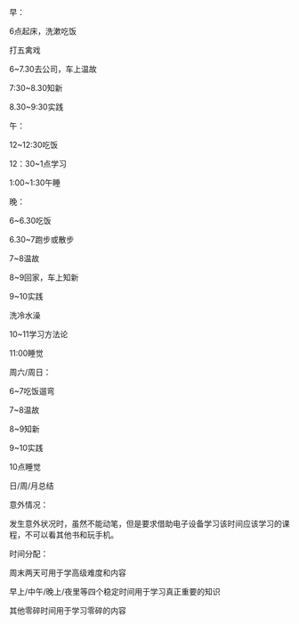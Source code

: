 早：

6点起床，洗漱吃饭

打五禽戏

6~7.30去公司，车上温故

7:30~8.30知新

8.30~9:30实践

 

午：

12~12:30吃饭

12：30~1点学习

1:00~1:30午睡

 

晚：

6~6.30吃饭

6.30~7跑步或散步

7~8温故

8~9回家，车上知新

9~10实践

洗冷水澡

10~11学习方法论

11:00睡觉

 

周六/周日：

6~7吃饭遛弯

7~8温故

8~9知新

9~10实践

10点睡觉

日/周/月总结

 

 

意外情况：

发生意外状况时，虽然不能动笔，但是要求借助电子设备学习该时间应该学习的课程，不可以看其他书和玩手机。

 

时间分配：

周末两天可用于学高级难度和内容

早上/中午/晚上/夜里等四个稳定时间用于学习真正重要的知识

其他零碎时间用于学习零碎的内容